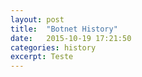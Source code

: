 ```yaml
---
layout: post
title:  "Botnet History"
date:   2015-10-19 17:21:50
categories: history
excerpt: Teste
---
```

